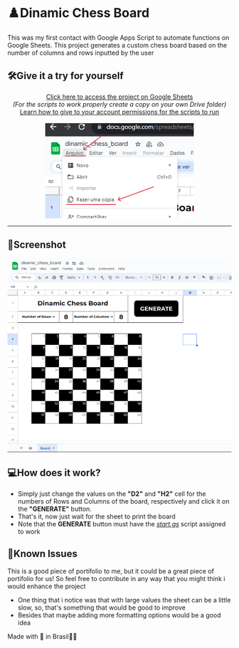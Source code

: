 # ♟️Dinamic Chess Board
This was my first contact with Google Apps Script to automate functions on Google Sheets. This project generates a custom chess board based on the number of columns and rows inputted by the user

## 🛠️Give it a try for yourself
<div align="center">
  
[Click here to access the project on Google Sheets](https://docs.google.com/spreadsheets/d/1jH_izBxsohrLAcVXECRMXOVwnOVWjh9O-QIH-nd4P4I/edit?usp=sharing)
<br>
_(For the scripts to work properly create a copy on your own Drive folder)_
<br>
[Learn how to give to your account permissions for the scripts to run](https://github.com/gudaoliveira/apps_scripts_permissions)
<br><br>
![how to make a copy](img/make_a_copy.png) </div>

---

## 📸Screenshot
<div align="center">
  
![Screenshot](img/screenshot.png)</div>

## 💻How does it work?

- Simply just change the values on the **"D2"** and **"H2"** cell for the numbers of Rows and Columns of the board, respectively and click it on the **"GENERATE"** button.
- That's it, now just wait for the sheet to print the board
- Note that the **GENERATE** button must have the _[start.gs](https://github.com/gudaoliveira/dinamic_chess_board/blob/main/start.gs)_ script assigned to work


## 🧠Known Issues
This is a good piece of portifolio to me, but it could be a great piece of portifolio for us! So feel free to contribute in any way that you might think i would enhance the project

- One thing that i notice was that with large values the sheet can be a little slow, so, that's something that would be good to improve
- Besides that maybe adding more formatting options would be a good idea


Made with 💞 in Brasil💚💛

